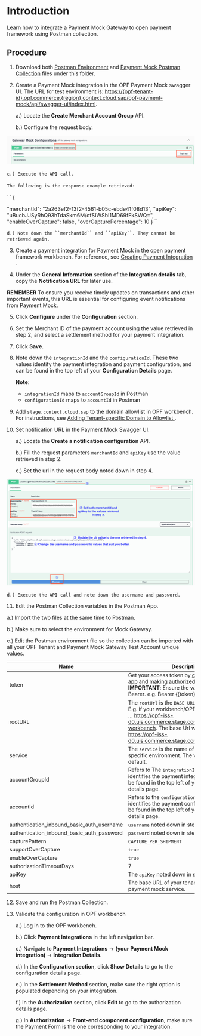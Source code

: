# Introduction
Learn how to integrate a Payment Mock Gateway to open payment framework using Postman collection.

## Procedure
1.	Download both [Postman Environment](PaymentMock%20-%20PAYMENT_PAGE%20-%20PARTIAL_CHARGE%20-%20OPF_Environment_configuration.json) and [Payment Mock Postman Collection](PaymentMock%20-%20PAYMENT_PAGE%20-%20PARTIAL_CHARGE_Provider_configuration.json) files under this folder.
   
2.	Create a Payment Mock integration in the OPF Payment Mock swagger UI. The URL for test environment is: <https://{opf-tenant-id}.opf.commerce.{region}.context.cloud.sap/opf-payment-mock/api/swagger-ui/index.html>. 
   
    a.) Locate the **Create Merchant Account Group** API.
   
    b.) Configure the request body.

![](images/create_merchant_id_step.png)

    c.) Execute the API call.
  	
   	The following is the response example retrieved:
  	
  	``{
  "merchantId": "2a263ef2-13f2-4561-b05c-ebde41f08d13",
  "apiKey": "uBucbJJSyRhQ93hTdaSkm6M/cfSIWSbI1MD69fFkSWQ=",
  "enableOverCapture": false,
  "overCapturePercentage": 10
  }
``
  	
    d.) Note down the ``merchantId`` and ``apiKey``. They cannot be retrieved again.

3. Create a payment integration for Payment Mock in the open payment framework workbench. For reference, see [Creating Payment Integration
   ](https://help.sap.com/docs/OPEN_PAYMENT_FRAMEWORK/3580ff1b17144b8780c055bbb7c2bed3/20a64f954df1425391757759011e7e6b.html).

4. Under the **General Information** section of the **Integration details** tab, copy the **Notification URL** for later use.

**REMEMBER**
To ensure you receive timely updates on transactions and other important events, this URL is essential for configuring event notifications from Payment Mock.

5. Click **Configure** under the **Configuration** section.

6. Set the Merchant ID of the payment account using the value retrieved in step 2, and select a settlement method for your payment integration.

7. Click **Save**.

8. Note down the ``integrationId`` and the ``configurationId``. These two values identify the payment integration and payment configuration, and can be found in the top left of your **Configuration Details** page.

   **Note**:
   * ``integrationId`` maps to ``accountGroupId`` in Postman
   * ``configurationId`` maps to ``accountId`` in Postman
   
9. Add ``stage.context.cloud.sap`` to the domain allowlist in OPF workbench. For instructions, see [Adding Tenant-specific Domain to Allowlist
](https://help.sap.com/docs/OPEN_PAYMENT_FRAMEWORK/3580ff1b17144b8780c055bbb7c2bed3/a6836485b4494cfaad4033b4ee7a9c64.html).

10. Set notification URL in the Payment Mock Swagger UI.

    a.) Locate the **Create a notification configuration** API.

    b.) Fill the request parameters ``merchantId`` and ``apiKey`` use the value retrieved in step 2.

    c.) Set the url in the request body noted down in step 4.

![](images/create_notification_config.png)

    d.) Execute the API call and note down the username and password.

11. Edit the Postman Collection variables in the Postman App.

   a.) Import the two files at the same time to Postman.

   b.) Make sure to select the environment for Mock Gateway.

   c.) Edit the Postman environment file so the collection can be imported with all your OPF Tenant and Payment Mock Gateway Test Account unique values.
   
| Name                                                                                 | Description                                                                                                                                                                                                                                                                                                                                                                                                              
| ------------------------------------------------------------------------------------ |--------------------------------------------------------------------------------------------------------------------------------------------------------------------------------------------------------------------------------------------------------------------------------------------------------------------------------------------------------------------------------------------------------------------------|
| token                                                                                | Get your access token by [creating an external app](https://help.sap.com/docs/OPEN_PAYMENT_FRAMEWORK/8ccca5bb539a49258e924b467ee4e1c2/d927d21974fe4b368e063f72733bf0fe.html) and [making authorized API calls](https://help.sap.com/docs/OPEN_PAYMENT_FRAMEWORK/8ccca5bb539a49258e924b467ee4e1c2/40c792e66e2942209dc853a43533d78d.html). **IMPORTANT**: Ensure the value is prefixed with Bearer. e.g. Bearer {{token}}. |                  
| rootURL                                                                              | The ``rootUrl`` is the ``BASE URL`` of your OPF tenant.  E.g. if your workbench/OPF cockpit url was this … https://opf-iss-d0.uis.commerce.stage.context.cloud.sap/opf-workbench. The base Url would be: https://opf-iss-d0.uis.commerce.stage.context.cloud.sap.                                                                                                                                                        | 
| service                                                                              | The ``service`` is the name of your OPF service in specific environment. The value is ``opf`` by default.                                                                                                                                                                                                                                                                                                                |                 
| accountGroupId                                                                      | Refers to The ``integrationId`` value that identifies the payment integration, which can be found in the top left of your configuration details page.                                                                                                                                                                                                                                                                    |                  
| accountId	                                                                    | Refers to the ``configurationId`` value that identifies the payment confguration, which can be found in the top left of your configuration details page.                                                                                                                                                                                                                                                                 |                                                                       
| authentication_inbound_basic_auth_username                                           | ``username`` noted down in step 10.                                                                                                                                                                                                                                                                                                                                                                                      |                  
| authentication_inbound_basic_auth_password                                           | ``password`` noted down in step 10.                                                                                                                                                                                                                                                                                                                                                                                      |                  
| capturePattern                                                                       | ``CAPTURE_PER_SHIPMENT``                                                                                                                                                                                                                                                                                                                                                                                                 |                  
| supportOverCapture                                                                   | ``true``                                                                                                                                                                                                                                                                                                                                                                                                                 |                  
| enableOverCapture                                                                    | ``true``                                                                                                                                                                                                                                                                                                                                                                                                                 |                  
| authorizationTimeoutDays                                                             | 7                                                                                                                                                                                                                                                                                                                                                                                                                        |                  
| apiKey                                                                               | The ``apiKey`` noted down in step 2.                                                                                                                                                                                                                                                                                                                                                                                     |                  
| host                                                                                 | The base URL of your tenant account in OPF payment mock service.                                                                                                                                                                                                                                                                                                                                                         |                  
              
12. Save and run the Postman Collection.


13. Validate the configuration in OPF workbench

     a.) Log in to the OPF workbench.
   
     b.) Click **Payment Integrations** in the left navigation bar.
   
     c.) Navigate to **Payment Integrations** -> **(your Payment Mock integration)** -> **Integration Details**.
   
     d.) In the **Configuration section**, click **Show Details** to go to the configuration details page.
   
     e.) In the **Settlement Method** section, make sure the right option is populated depending on your integration.
   
     f.) In the **Authorization** section, click **Edit** to go to the authorization details page.
   
     g.) In **Authorization** -> **Front-end component configuration**, make sure the Payment Form is the one corresponding to your integration.


      





